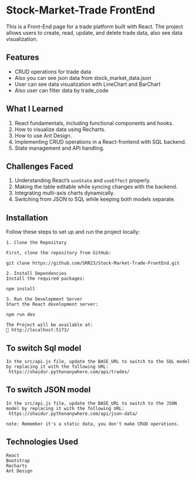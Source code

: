 
# Stock-Market-Trade FrontEnd

This is a Front-End page for a trade platform built with React. The project allows users to create, read, update, and delete trade data, also see data visualization.


## Features

- CRUD operations for trade data
- Also you can see json data from stock_market_data.json
- User can see data visualization with LineChart and BarChart
- Also user can filter data by trade_code

## What I Learned

1. React fundamentals, including functional components and hooks.
2. How to visualize data using Recharts.
3. How to use Ant Design.
4. Implementing CRUD operations in a React-frontend with SQL backend.
5. State management and API handling.

## Challenges Faced

1. Understanding React’s `useState` and `useEffect` properly.
2. Making the table editable while syncing changes with the backend.
3. Integrating multi-axis charts dynamically.
4. Switching from JSON to SQL while keeping both models separate.

## Installation

Follow these steps to set up and run the project locally:


    1. Clone the Repository

    First, clone the repository from GitHub:

    git clone https://github.com/SRR23/Stock-Market-Trade-FrontEnd.git

    2. Install Dependencies
    Install the required packages:

    npm install

    3. Run the Development Server
    Start the React development server:

    npm run dev

    The Project will be available at:
    📌 http://localhost:5173/

## To switch Sql model

    In the src/api.js file, update the BASE_URL to switch to the SQL model by replacing it with the following URL:
     https://shaidur.pythonanywhere.com/api/trades/
    
## To switch JSON model

    In the src/api.js file, update the BASE_URL to switch to the JSON model by replacing it with the following URL:
     https://shaidur.pythonanywhere.com/api/json-data/

    note: Remember it's a static data, you don't make CRUD operations.

## Technologies Used

    React
    Bootstrap
    Recharts
    Ant Design
